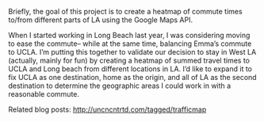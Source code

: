 Briefly, the goal of this project is to create a heatmap of commute times to/from different parts of LA using the Google Maps API. 

When I started working in Long Beach last year, I was considering moving to ease the commute– while at the same time, balancing Emma’s commute to UCLA. I’m putting this together to validate our decision to stay in West LA (actually, mainly for fun) by creating a heatmap of summed travel times to UCLA and Long beach from different locations in LA. I’d like to expand it to fix UCLA as one destination, home as the origin, and all of LA as the second destination to determine the geographic areas I could work in with a reasonable commute.

Related blog posts: http://uncncntrtd.com/tagged/trafficmap

